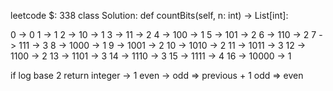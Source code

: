 leetcode $: 338
class Solution:
    def countBits(self, n: int) -> List[int]:
        
0 -> 0
1 -> 1
2 -> 10 -> 1
3 -> 11 -> 2
4 -> 100 -> 1
5 -> 101 -> 2
6 -> 110 -> 2
7 -> 111 -> 3
8 -> 1000 -> 1
9 -> 1001 -> 2
10 -> 1010 -> 2
11 -> 1011 -> 3
12 -> 1100 -> 2
13 -> 1101 -> 3
14 -> 1110 -> 3
15 -> 1111 -> 4
16 -> 10000 -> 1

if log base 2 return integer -> 1
even -> odd => previous + 1
odd => even 
